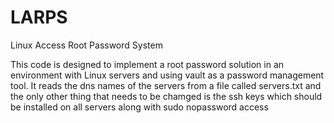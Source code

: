 # LARPS
Linux Access Root Password System

This code is designed to implement a root password solution in an environment with Linux servers and using vault as a password management tool. 
It reads the dns names of the servers from a file called servers.txt and the only other thing that needs to be chamged is the ssh keys which should be installed on all servers along with sudo nopassword access
